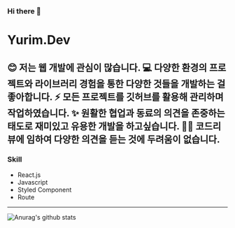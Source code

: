### Hi there 👋
# Yurim.Dev


😊 저는 웹 개발에 관심이 많습니다.
💻 다양한 환경의 프로젝트와 라이브러리 경험을 통한 다양한 것들을 개발하는 걸 좋아합니다.
⚡ 모든 프로젝트를 깃허브를 활용해 관리하며 작업하였습니다.
✨ 원활한 협업과 동료의 의견을 존중하는 태도로 재미있고 유용한 개발을 하고싶습니다.
🙆‍♀️ 코드리뷰에 임하여 다양한 의견을 듣는 것에 두려움이 없습니다.
---
### Skill

- React.js
- Javascript
- Styled Component
- Route
---
![Anurag's github stats](https://github-readme-stats.vercel.app/api?username=xururuca9797&show_icons=true)
